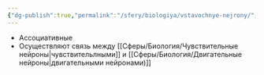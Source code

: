 ```yaml
---
{"dg-publish":true,"permalink":"/sfery/biologiya/vstavochnye-nejrony/","tags":["Анатомия"]}
---
```


- Ассоциативные 
- Осуществляют связь между [[Сферы/Биология/Чувствительные нейроны\|чувствительлными]] и [[Сферы/Биология/Двигательные нейроны\|двигательными нейронами)]]